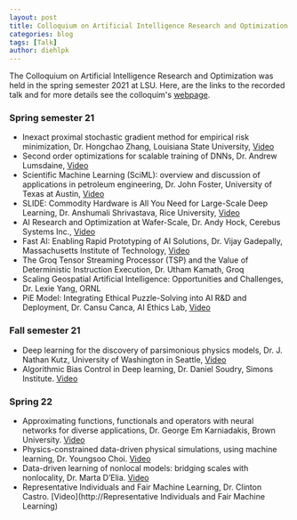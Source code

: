 ```yaml
---
layout: post
title: Colloquium on Artificial Intelligence Research and Optimization 
categories: blog
tags: [Talk]
author: diehlpk
---
```


The Colloquium on Artificial Intelligence Research and Optimization was held in the spring semester 2021 at LSU. Here, are the links to the recorded talk
and for more details see the colloquim's [webpage](https://stellar-group.org/research/distributed-machine-learning/).

### Spring semester 21

* Inexact proximal stochastic gradient method for empirical risk minimization, Dr. Hongchao Zhang, Louisiana State University, [Video](https://www.youtube.com/watch?v=rG0LLGraFDE&feature=youtu.be)
* Second order optimizations for scalable training of DNNs, Dr. Andrew Lumsdaine, [Video](https://www.youtube.com/watch?v=aAiDDINqTYw&feature=youtu.be)
* Scientific Machine Learning (SciML): overview and discussion of applications in petroleum engineering, Dr. John Foster, University of Texas at Austin, [Video](https://t.co/6J8acqQ5WY?amp=1)
* SLIDE: Commodity Hardware is All You Need for Large-Scale Deep Learning, Dr. Anshumali Shrivastava, Rice University, [Video](https://www.youtube.com/watch?v=l4RrGRxkgYI)
* AI Research and Optimization at Wafer-Scale, Dr. Andy Hock, Cerebus Systems Inc., [Video](https://www.youtube.com/watch?v=5sz99ny3fMI)
* Fast AI: Enabling Rapid Prototyping of AI Solutions, Dr. Vijay Gadepally, Massachusetts Institute of Technology, [Video](https://www.youtube.com/watch?v=_jhWoc1IE40)
* The Groq Tensor Streaming Processor (TSP) and the Value of Deterministic Instruction Execution, Dr. Utham Kamath, Groq
* Scaling Geospatial Artificial Intelligence: Opportunities and Challenges, Dr. Lexie Yang, ORNL
* PiE Model: Integrating Ethical Puzzle-Solving into AI R&D and Deployment, Dr. Cansu Canca, AI Ethics Lab, [Video](https://t.co/udzwkECe9J?amp=1)

### Fall semester 21

* Deep learning for the discovery of parsimonious physics models, Dr. J. Nathan Kutz, University of Washington in Seattle, [Video](https://youtu.be/ZkNAcTRRyuc)
* Algorithmic Bias Control in Deep learning, Dr. Daniel Soudry, Simons Institute. [Video](https://www.youtube.com/watch?v=zM-wf-3Vo3U)

### Spring 22

* Approximating functions, functionals and operators with neural networks for diverse applications, Dr. George Em Karniadakis, Brown University. [Video](https://youtu.be/U5yjfvo2_o8)
* Physics-constrained data-driven physical simulations, using machine learning, Dr. Youngsoo Choi. [Video](https://www.youtube.com/watch?v=VpQX7d0-JHc)
* Data-driven learning of nonlocal models: bridging scales with nonlocality, Dr. Marta D’Elia. [Video](https://www.youtube.com/watch?v=11qKsvOY0F8)
* Representative Individuals and Fair Machine Learning, Dr. Clinton Castro. [Video](http://Representative Individuals and Fair Machine Learning)
